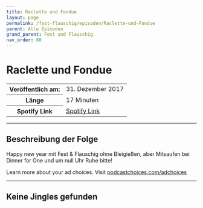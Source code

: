 ```yaml
---
title: Raclette und Fondue
layout: page
permalink: /fest-flauschig/episoden/Raclette-und-Fondue
parent: Alle Episoden
grand_parent: Fest und Flauschig
nav_order: 80
---
```


# Raclette und Fondue
<table class="resp-table dcf-table dcf-table-responsive dcf-table-bordered dcf-table-striped dcf-w-100%">
                    <tbody>
                        <tr>
                            <th scope="row">Veröffentlich am:</th>
                            <td data-label="Veröffentlich am:">31. Dezember 2017</td>
                        </tr>
                        <tr>
                            <th scope="row">Länge </th>
                            <td data-label="Länge ">17 Minuten</td>
                        </tr><tr>
                                <th scope="row">Spotify Link</th>
                                <td data-label="Spotify Link"><a href="https://open.spotify.com/episode/5Zsf9xfPjolIllbN9mNV8V">Spotify Link</a></td>
                            </tr></tbody>
                </table>

***

## Beschreibung der Folge

<div>
Happy new year mit Fest &amp; Flauschig ohne Bleigießen, aber Mitsaufen bei Dinner for One und um null Uhr Ruhe bitte!<p> </p><p>Learn more about your ad choices. Visit <a href="https://podcastchoices.com/adchoices">podcastchoices.com/adchoices</a></p>  
</div>

***

## Keine Jingles gefunden
